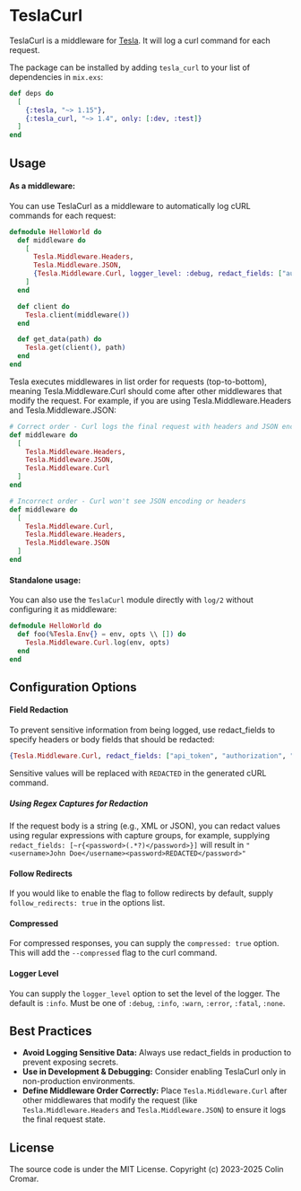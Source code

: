 # TeslaCurl

TeslaCurl is a middleware for [Tesla](https://hex.pm/packages/tesla). It will log a curl command for each request.

The package can be installed by adding `tesla_curl` to your list of dependencies in `mix.exs`:

```elixir
def deps do
  [
    {:tesla, "~> 1.15"},
    {:tesla_curl, "~> 1.4", only: [:dev, :test]}
  ]
end
```

## Usage

#### As a middleware:
You can use TeslaCurl as a middleware to automatically log cURL commands for each request:

```elixir
defmodule HelloWorld do
  def middleware do
    [
      Tesla.Middleware.Headers,
      Tesla.Middleware.JSON,
      {Tesla.Middleware.Curl, logger_level: :debug, redact_fields: ["authorization"]}
    ]
  end

  def client do
    Tesla.client(middleware())
  end

  def get_data(path) do
    Tesla.get(client(), path)
  end
end
```

Tesla executes middlewares in list order for requests (top-to-bottom), meaning Tesla.Middleware.Curl should
come after other middlewares that modify the request. For example, if you are using Tesla.Middleware.Headers
and Tesla.Middleware.JSON:

```elixir
# Correct order - Curl logs the final request with headers and JSON encoding
def middleware do
  [
    Tesla.Middleware.Headers,
    Tesla.Middleware.JSON,
    Tesla.Middleware.Curl
  ]
end

# Incorrect order - Curl won't see JSON encoding or headers
def middleware do
  [
    Tesla.Middleware.Curl,
    Tesla.Middleware.Headers,
    Tesla.Middleware.JSON
  ]
end
```

#### Standalone usage:
You can also use the `TeslaCurl` module directly with `log/2` without configuring it as middleware:

```elixir
defmodule HelloWorld do
  def foo(%Tesla.Env{} = env, opts \\ []) do
    Tesla.Middleware.Curl.log(env, opts)
  end
end
```

## Configuration Options

#### Field Redaction

To prevent sensitive information from being logged, use redact_fields to specify headers or body fields that should be redacted:

```elixir
{Tesla.Middleware.Curl, redact_fields: ["api_token", "authorization", "password"]}
```

Sensitive values will be replaced with `REDACTED` in the generated cURL command.

##### Using Regex Captures for Redaction

If the request body is a string (e.g., XML or JSON), you can redact values using regular expressions with capture groups, for example,
supplying `redact_fields: [~r{<password>(.*?)</password>}]` will result in `"<username>John Doe</username><password>REDACTED</password>"`

#### Follow Redirects

If you would like to enable the flag to follow redirects by default, supply `follow_redirects: true` in the options list.

#### Compressed

For compressed responses, you can supply the `compressed: true` option. This will add the `--compressed` flag to the curl command.

#### Logger Level

You can supply the `logger_level` option to set the level of the logger. The default is `:info`. Must be one of `:debug`, `:info`, `:warn`, `:error`, `:fatal`, `:none`.


## Best Practices
- **Avoid Logging Sensitive Data:** Always use redact_fields in production to prevent exposing secrets.
- **Use in Development & Debugging:** Consider enabling TeslaCurl only in non-production environments.
- **Define Middleware Order Correctly:** Place `Tesla.Middleware.Curl` after other middlewares that modify the request
(like `Tesla.Middleware.Headers` and `Tesla.Middleware.JSON`) to ensure it logs the final request state.

## License

The source code is under the MIT License. Copyright (c) 2023-2025 Colin Cromar.
